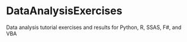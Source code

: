 # DataAnalysisExercises
Data analysis tutorial exercises and results for Python, R, SSAS, F#, and VBA

